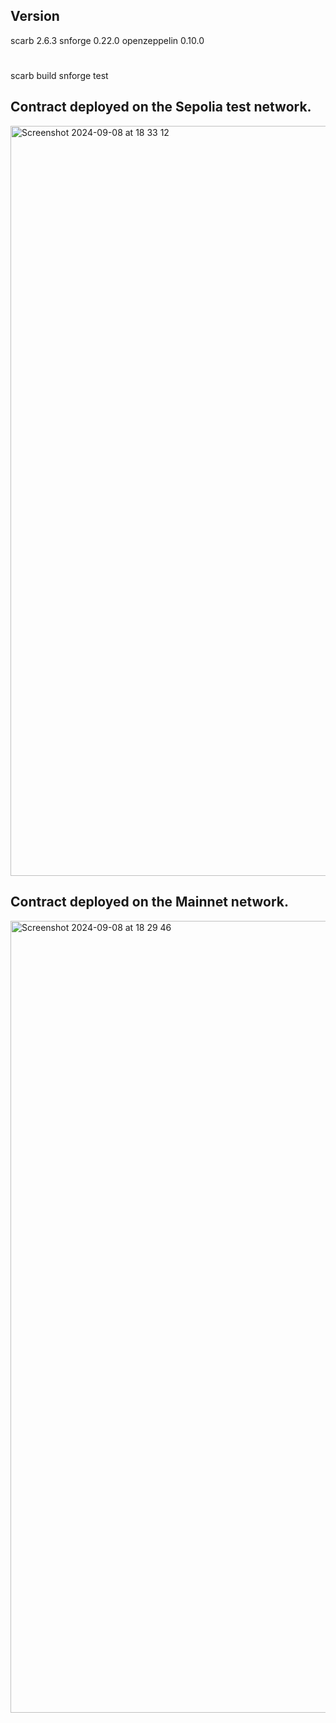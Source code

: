 ## Version
scarb 2.6.3
snforge 0.22.0
openzeppelin 0.10.0

#
scarb build
snforge test

## Contract deployed on the Sepolia test network.
<img width="1200" alt="Screenshot 2024-09-08 at 18 33 12" src="https://github.com/user-attachments/assets/54059cd7-f9de-4947-a201-b60e0fa43b1c">


## Contract deployed on the Mainnet network.
<img width="1267" alt="Screenshot 2024-09-08 at 18 29 46" src="https://github.com/user-attachments/assets/a5474357-f996-4ba1-b374-cb8f42e5df3d">
